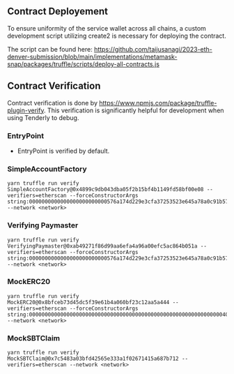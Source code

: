 ## Contract Deployement

To ensure uniformity of the service wallet across all chains, a custom development script utilizing create2 is necessary for deploying the contract.

The script can be found here: https://github.com/taijusanagi/2023-eth-denver-submission/blob/main/implementations/metamask-snap/packages/truffle/scripts/deploy-all-contracts.js

## Contract Verification

Contract verification is done by https://www.npmjs.com/package/truffle-plugin-verify. This verification is significantly helpful for development when using Tenderly to debug.

### EntryPoint

- EntryPoint is verified by default.

### SimpleAccountFactory

```
yarn truffle run verify SimpleAccountFactory@0x4899c9db043dba05f2b15bf4b1149fd58bf00e08 --verifiers=etherscan --forceConstructorArgs string:0000000000000000000000000576a174d229e3cfa37253523e645a78a0c91b57 --network <network>
```

### Verifying Paymaster

```
yarn truffle run verify VerifyingPaymaster@0xab49271f86d99aa6efa4a96a00efc5ac864b051a --verifiers=etherscan --forceConstructorArgs string:0000000000000000000000000576a174d229e3cfa37253523e645a78a0c91b570000000000000000000000007f5aa4c071671ad22edc02bb8a081418bb6c484f --network <network>
```

### MockERC20

```
yarn truffle run verify MockERC20@0x8bfceb73d45dc5f39e61b4a060bf23c12aa5a444 --verifiers=etherscan --forceConstructorArgs string:0000000000000000000000000000000000000000000000000000000000000040000000000000000000000000000000000000000000000000000000000000008000000000000000000000000000000000000000000000000000000000000000104d6f636b5061796d656e74546f6b656e0000000000000000000000000000000000000000000000000000000000000000000000000000000000000000000000034d50540000000000000000000000000000000000000000000000000000000000 --network <network>
```

### MockSBTClaim

```
yarn truffle run verify MockSBTClaim@0x7c5483a03bfd42565e333a1f02671415a687b712 --verifiers=etherscan --network <network>
```
